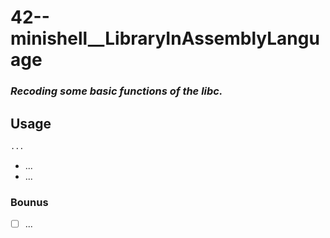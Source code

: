 # 42--minishell__LibraryInAssemblyLanguage
### *Recoding some basic functions of the libc.*

## Usage

```sh
...
```
* ...
* ...

### Bounus
- [ ] ...
